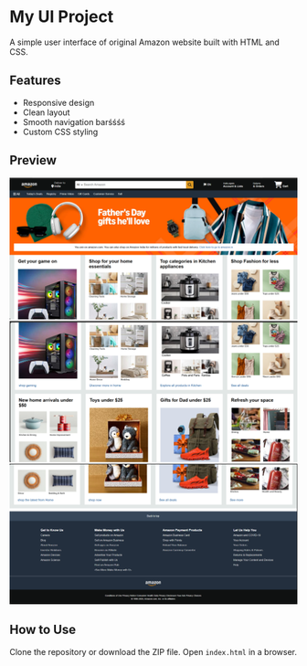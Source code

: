 # My UI Project

A simple user interface of original Amazon website built with HTML and CSS.

## Features
- Responsive design
- Clean layout
- Smooth navigation barśśśś
- Custom CSS styling

## Preview
![alt text](<Screenshot 2025-07-27 192955.png>)
![alt text](<Screenshot 2025-07-27 193033.png>)
![alt text](<Screenshot 2025-07-27 193056.png>)


## How to Use
Clone the repository or download the ZIP file.
Open `index.html` in a browser.
